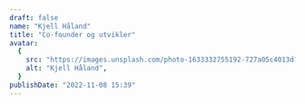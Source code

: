 ```yaml
---
draft: false
name: "Kjell Håland"
title: "Co-founder og utvikler"
avatar:
  {
    src: "https://images.unsplash.com/photo-1633332755192-727a05c4013d?&fit=crop&w=280",
    alt: "Kjell Håland",
  }
publishDate: "2022-11-08 15:39"
---
```

